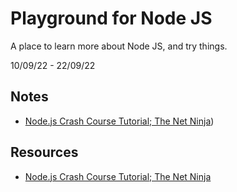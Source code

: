 # Playground for Node JS

A place to learn more about Node JS, and try things.

10/09/22 - 22/09/22

## Notes

- [Node.js Crash Course Tutorial; The Net Ninja](nodejs-crash-course-tutorial--the-net-ninja.md))

## Resources

- [Node.js Crash Course Tutorial; The Net Ninja](https://www.youtube.com/playlist?list=PL4cUxeGkcC9jsz4LDYc6kv3ymONOKxwBU)

<!-- 

- [Node JS Tutorial for Beginners](https://www.youtube.com/playlist?list=PL4cUxeGkcC9gcy9lrvMJ75z9maRw4byYp)

- [Node.js Tutorial for Beginners: Learn Node in 1 Hour](https://www.youtube.com/watch?v=TlB_eWDSMt4)

-->

